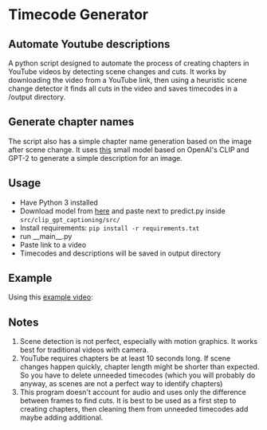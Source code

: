 # Timecode Generator
## Automate Youtube descriptions
A python script designed to automate the process of creating chapters in YouTube videos by detecting scene changes and cuts. It works by downloading the video from a YouTube link, then using a heuristic scene change detector it finds all cuts in the video and saves timecodes in a /output directory.
## Generate chapter names
The script also has a simple chapter name generation based on the image after scene change. It uses [this](https://github.com/jmisilo/clip-gpt-captioning) small model based on OpenAI's CLIP and GPT-2 to generate a simple description for an image.
## Usage
* Have Python 3 installed
* Download model from [here](https://drive.google.com/file/d/1Gh32arzhW06C1ZJyzcJSSfdJDi3RgWoG/view?usp=sharing) and paste next to predict.py inside `src/clip_gpt_captioning/src/`
* Install requirements: `pip install -r requirements.txt`
* run \_\_main__.py
* Paste link to a video
* Timecodes and descriptions will be saved in output directory
## Example
Using this [example video](https://www.youtube.com/watch?v=kOBHegu6KoU):

## Notes
1. Scene detection is not perfect, especially with motion graphics. It works best for traditional videos with camera.
2. YouTube requires chapters be at least 10 seconds long. If scene changes happen quickly, chapter length might be shorter than expected. So you have to delete unneeded timecodes (which you will probably do anyway, as scenes are not a perfect way to identify chapters)
3. This program doesn't account for audio and uses only the difference between frames to find cuts. It is best to be used as a first step to creating chapters, then cleaning them from unneeded timecodes add maybe adding additional. 
